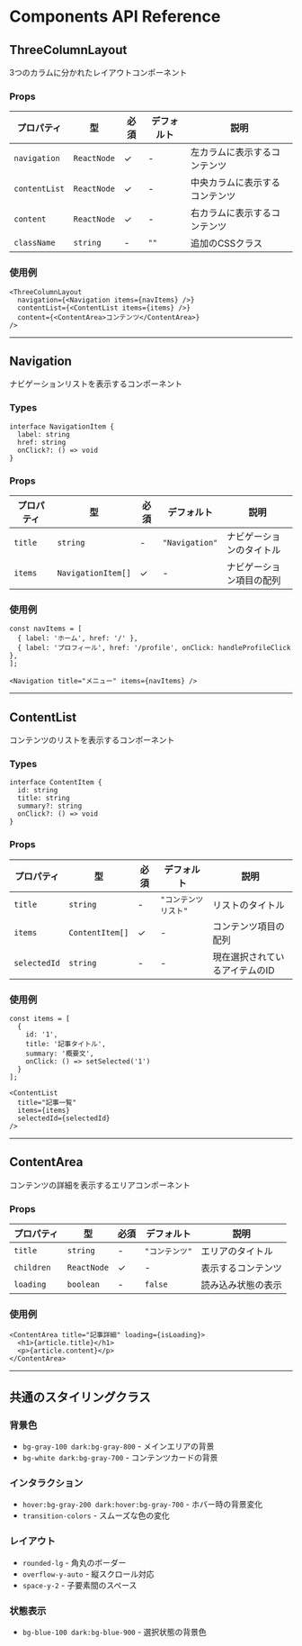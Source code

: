 # Components API Reference

## ThreeColumnLayout

3つのカラムに分かれたレイアウトコンポーネント

### Props

| プロパティ | 型 | 必須 | デフォルト | 説明 |
|-----------|-----|-----|-----------|-----|
| `navigation` | `ReactNode` | ✓ | - | 左カラムに表示するコンテンツ |
| `contentList` | `ReactNode` | ✓ | - | 中央カラムに表示するコンテンツ |
| `content` | `ReactNode` | ✓ | - | 右カラムに表示するコンテンツ |
| `className` | `string` | - | `""` | 追加のCSSクラス |

### 使用例

```tsx
<ThreeColumnLayout
  navigation={<Navigation items={navItems} />}
  contentList={<ContentList items={items} />}
  content={<ContentArea>コンテンツ</ContentArea>}
/>
```

---

## Navigation

ナビゲーションリストを表示するコンポーネント

### Types

```tsx
interface NavigationItem {
  label: string
  href: string
  onClick?: () => void
}
```

### Props

| プロパティ | 型 | 必須 | デフォルト | 説明 |
|-----------|-----|-----|-----------|-----|
| `title` | `string` | - | `"Navigation"` | ナビゲーションのタイトル |
| `items` | `NavigationItem[]` | ✓ | - | ナビゲーション項目の配列 |

### 使用例

```tsx
const navItems = [
  { label: 'ホーム', href: '/' },
  { label: 'プロフィール', href: '/profile', onClick: handleProfileClick },
];

<Navigation title="メニュー" items={navItems} />
```

---

## ContentList

コンテンツのリストを表示するコンポーネント

### Types

```tsx
interface ContentItem {
  id: string
  title: string
  summary?: string
  onClick?: () => void
}
```

### Props

| プロパティ | 型 | 必須 | デフォルト | 説明 |
|-----------|-----|-----|-----------|-----|
| `title` | `string` | - | `"コンテンツリスト"` | リストのタイトル |
| `items` | `ContentItem[]` | ✓ | - | コンテンツ項目の配列 |
| `selectedId` | `string` | - | - | 現在選択されているアイテムのID |

### 使用例

```tsx
const items = [
  { 
    id: '1', 
    title: '記事タイトル', 
    summary: '概要文',
    onClick: () => setSelected('1')
  }
];

<ContentList 
  title="記事一覧"
  items={items} 
  selectedId={selectedId}
/>
```

---

## ContentArea

コンテンツの詳細を表示するエリアコンポーネント

### Props

| プロパティ | 型 | 必須 | デフォルト | 説明 |
|-----------|-----|-----|-----------|-----|
| `title` | `string` | - | `"コンテンツ"` | エリアのタイトル |
| `children` | `ReactNode` | ✓ | - | 表示するコンテンツ |
| `loading` | `boolean` | - | `false` | 読み込み状態の表示 |

### 使用例

```tsx
<ContentArea title="記事詳細" loading={isLoading}>
  <h1>{article.title}</h1>
  <p>{article.content}</p>
</ContentArea>
```

---

## 共通のスタイリングクラス

### 背景色
- `bg-gray-100 dark:bg-gray-800` - メインエリアの背景
- `bg-white dark:bg-gray-700` - コンテンツカードの背景

### インタラクション
- `hover:bg-gray-200 dark:hover:bg-gray-700` - ホバー時の背景変化
- `transition-colors` - スムーズな色の変化

### レイアウト
- `rounded-lg` - 角丸のボーダー
- `overflow-y-auto` - 縦スクロール対応
- `space-y-2` - 子要素間のスペース

### 状態表示
- `bg-blue-100 dark:bg-blue-900` - 選択状態の背景色